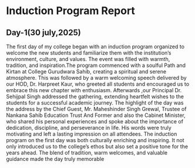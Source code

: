 # Induction Program Report

## Day-1(30 july,2025)

The first day of my college began with an induction program organized to welcome the new students and familiarize them with the institution’s environment, culture, and values. The event was filled with warmth, tradition, and inspiration.The program commenced with a soulful Path and Kirtan at College Gurudwara Sahib, creating a spiritual and serene atmosphere.
This was followed by a warm welcoming speech delivered by our HOD, Dr. Harpreet Kaur, who greeted all students and encouraged us to embrace this new chapter with enthusiasm.
Afterwards ,our Principal Dr. Sehijpal Singh addressed the gathering, extending heartfelt wishes to the students for a successful academic journey.
The highlight of the day was the address by the Chief Guest, Mr. Maheshinder Singh Grewal, Trustee of Nankana Sahib Education Trust And Former and also the Cabinet Minister, who shared his personal experiences and spoke about the importance of dedication, discipline, and perseverance in life. His words were truly motivating and left a lasting impression on all attendees.
The induction program on the first day was both culturally enriching and inspiring. It not only introduced us to the college’s ethos but also set a positive tone for the years ahead. The blend of tradition, warm welcomes, and valuable guidance made the day truly memorable
